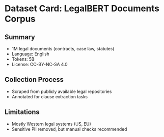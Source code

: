 # Dataset Card: LegalBERT Documents Corpus

## Summary
- 1M legal documents (contracts, case law, statutes)
- Language: English
- Tokens: 5B
- License: CC-BY-NC-SA 4.0

## Collection Process
- Scraped from publicly available legal repositories
- Annotated for clause extraction tasks

## Limitations
- Mostly Western legal systems (US, EU)
- Sensitive PII removed, but manual checks recommended
